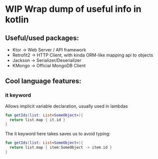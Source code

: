 # WIP Wrap dump of useful info in kotlin

## Useful/used packages:
 - Ktor -> Web Server / API framework
 - Retrofit2 -> HTTP Client, with kinda ORM-like mapping api to objects
 - Jackson -> Serializer/Deserializer
 - KMongo -> Official MongoDB Client

## Cool language features:

### it keyword
Allows implicit variable declaration, usually used in lambdas
```kotlin
fun getIds(list: List<SomeObject>){
  return list.map { it.id }
}
```
The it keyword here takes saves us to avoid typing:
```kotlin
fun getIds(list: List<SomeObject>){
  return list.map { item:SomeObject -> item.id }
}
```
